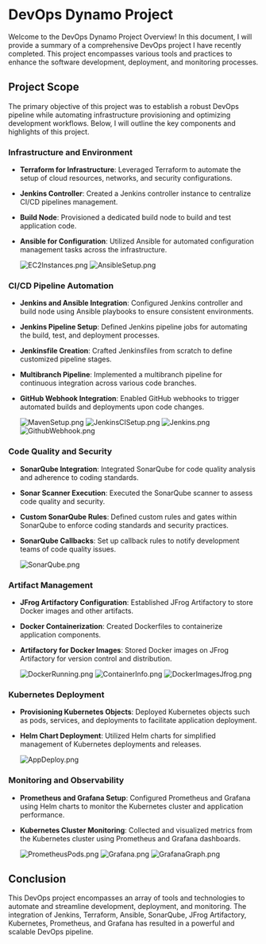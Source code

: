 # DevOps Dynamo Project

Welcome to the DevOps Dynamo Project Overview! In this document, I will provide a summary of a comprehensive DevOps project I have recently completed. This project encompasses various tools and practices to enhance the software development, deployment, and monitoring processes.

## Project Scope

The primary objective of this project was to establish a robust DevOps pipeline while automating infrastructure provisioning and optimizing development workflows. Below, I will outline the key components and highlights of this project.

### Infrastructure and Environment

- **Terraform for Infrastructure**: Leveraged Terraform to automate the setup of cloud resources, networks, and security configurations.

- **Jenkins Controller**: Created a Jenkins controller instance to centralize CI/CD pipelines management.

- **Build Node**: Provisioned a dedicated build node to build and test application code.

- **Ansible for Configuration**: Utilized Ansible for automated configuration management tasks across the infrastructure.

  ![EC2Instances.png](https://raw.githubusercontent.com/AMohamed0/DevopsProject/main/images/EC2Instances.png)
  ![AnsibleSetup.png](https://raw.githubusercontent.com/AMohamed0/DevopsProject/main/images/AnsibleSetup.png)

### CI/CD Pipeline Automation

- **Jenkins and Ansible Integration**: Configured Jenkins controller and build node using Ansible playbooks to ensure consistent environments.

- **Jenkins Pipeline Setup**: Defined Jenkins pipeline jobs for automating the build, test, and deployment processes.

- **Jenkinsfile Creation**: Crafted Jenkinsfiles from scratch to define customized pipeline stages.

- **Multibranch Pipeline**: Implemented a multibranch pipeline for continuous integration across various code branches.

- **GitHub Webhook Integration**: Enabled GitHub webhooks to trigger automated builds and deployments upon code changes.

  ![MavenSetup.png](https://raw.githubusercontent.com/AMohamed0/DevopsProject/main/images/MavenSetup.png)
  ![JenkinsCISetup.png](https://raw.githubusercontent.com/AMohamed0/DevopsProject/main/images/JenkinsCISetup.png)
  ![Jenkins.png](https://raw.githubusercontent.com/AMohamed0/DevopsProject/main/images/Jenkins.png)
  ![GithubWebhook.png](https://raw.githubusercontent.com/AMohamed0/DevopsProject/main/images/GithubWebhook.png)

### Code Quality and Security

- **SonarQube Integration**: Integrated SonarQube for code quality analysis and adherence to coding standards.

- **Sonar Scanner Execution**: Executed the SonarQube scanner to assess code quality and security.

- **Custom SonarQube Rules**: Defined custom rules and gates within SonarQube to enforce coding standards and security practices.

- **SonarQube Callbacks**: Set up callback rules to notify development teams of code quality issues.

  ![SonarQube.png](https://raw.githubusercontent.com/AMohamed0/DevopsProject/main/images/SonarQube.png)

### Artifact Management

- **JFrog Artifactory Configuration**: Established JFrog Artifactory to store Docker images and other artifacts.

- **Docker Containerization**: Created Dockerfiles to containerize application components.

- **Artifactory for Docker Images**: Stored Docker images on JFrog Artifactory for version control and distribution.

  ![DockerRunning.png](https://raw.githubusercontent.com/AMohamed0/DevopsProject/main/images/DockerRunning.png)
  ![ContainerInfo.png](https://raw.githubusercontent.com/AMohamed0/DevopsProject/main/images/ContainerInfo.png)
  ![DockerImagesJfrog.png](https://raw.githubusercontent.com/AMohamed0/DevopsProject/main/images/DockerImagesJfrog.png)

### Kubernetes Deployment

- **Provisioning Kubernetes Objects**: Deployed Kubernetes objects such as pods, services, and deployments to facilitate application deployment.

- **Helm Chart Deployment**: Utilized Helm charts for simplified management of Kubernetes deployments and releases.

  ![AppDeploy.png](https://raw.githubusercontent.com/AMohamed0/DevopsProject/main/images/AppDeploy.png)

### Monitoring and Observability

- **Prometheus and Grafana Setup**: Configured Prometheus and Grafana using Helm charts to monitor the Kubernetes cluster and application performance.

- **Kubernetes Cluster Monitoring**: Collected and visualized metrics from the Kubernetes cluster using Prometheus and Grafana dashboards.

  ![PrometheusPods.png](https://raw.githubusercontent.com/AMohamed0/DevopsProject/main/images/PrometheusPods.png)
  ![Grafana.png](https://raw.githubusercontent.com/AMohamed0/DevopsProject/main/images/Grafana.png)
  ![GrafanaGraph.png](https://raw.githubusercontent.com/AMohamed0/DevopsProject/main/images/GrafanaGraph.png)

## Conclusion

This DevOps project encompasses an array of tools and technologies to automate and streamline development, deployment, and monitoring. The integration of Jenkins, Terraform, Ansible, SonarQube, JFrog Artifactory, Kubernetes, Prometheus, and Grafana has resulted in a powerful and scalable DevOps pipeline.


